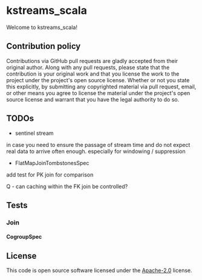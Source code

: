 # kstreams_scala #

Welcome to kstreams_scala!

## Contribution policy ##

Contributions via GitHub pull requests are gladly accepted from their original author. Along with
any pull requests, please state that the contribution is your original work and that you license
the work to the project under the project's open source license. Whether or not you state this
explicitly, by submitting any copyrighted material via pull request, email, or other means you
agree to license the material under the project's open source license and warrant that you have the
legal authority to do so.

## TODOs

* sentinel stream 

in case you need to ensure the passage of stream time and do not expect real data to arrive often enough. especially for windowing / suppression

* FlatMapJoinTombstonesSpec

add test for PK join for comparison

Q - can caching within the FK join be controlled?  

## Tests

### Join

#### CogroupSpec




## License ##

This code is open source software licensed under the
[Apache-2.0](http://www.apache.org/licenses/LICENSE-2.0) license.

